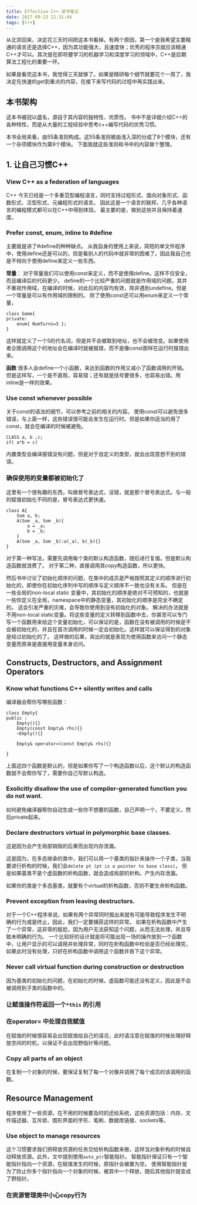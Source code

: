 ```yaml
---
title: Effective C++ 读书笔记
date: 2017-09-23 21:31:44
tags: [C++]
---
```


从北京回来，决定花三天时间把这本书看掉。有两个原因，第一个是我希望主要精通的语言还是选择C++，因为其功能强大，且速度快；优秀的程序员就应该精通C++才可以。其次是在即将要学习的机器学习和深度学习的领域中，C++是后期算法工程化的重要一环。

如果是看完这本书，我觉得三天就够了。如果是精研每个细节就要花个一周了，我决定先快速的get到重点的内容，在接下来写代码的过程中再实践出来。

## 本书架构

这本书被冠以盛名，源自于其内容的独特性、优质性。
书中不是详细介绍C++的各种特性，而是从大量的工程经验中思考c++编写代码的优秀习惯。

本书全局来看，由55条准则构成。这55条准则被由浅入深的分成了8个模块，还有一个杂项模块作为第9个模块。
下面我就这些准则和书中的内容做个整理。

## 1. 让自己习惯C++

### View C++ as a federation of languages

C++ 今天已经是一个多重范型编程语言，同时支持过程形式、面向对象形式、函数形式、泛型形式、元编程形式的语言。
因此这是一个语言的联邦，几乎各种语言的编程模式都可以在C++中得到体现。
最主要的是，做到这些并且保持着速度。

### Prefer const, enum, inline to #define

主要就是讲了#define的种种缺点。
从我自身的使用上来说，简短的单文件程序中，使用define还是可以的，但是看别人的代码中就非常的困难了。因此我自己也是不倾向于使用define来定义一些东西。

**常量**：
对于常量我们可以使用const来定义，而不是使用define。这样不仅安全，而且编译后的代码更少。
define的一个比较严重的问题就是作用域的问题，其并不重视作用域，在编译的时候，对此后的内容均有效，除非遇到undefine。但是一个常量是可以有作用域的限制的。
除了使用const还可以用enum来定义一个常量，
```
class Game{
private:
    enum{ NumTurns=5 };
}
```
这样就定义了一个5的代名词，但是并不会被取到地址，也不会被改变。如果使用者企图调用这个的地址会在编译时就被报错，而不是像const那样在运行时报错出来。

**函数**
很多人会define一个小函数，来达到函数的作用又减小了函数调用的开销。但是这样写，一个是不直观，容易错；还有就是括号要很多，也容易出错。用inline是一样的效果。

### Use const whenever possible

关于const的语法的细节，可以参考之前的相关的内容。
使用const可以避免很多错误，与上面一样，这些错误很可能会发生在运行时。但是如果你适当的用了const，就会在编译的时候被避免。
```
CLASS a, b ,c;
if( a*b = c)
```
内置类型会编译报错没有问题，但是对于自定义的类型，就会出现意想不到的错误。

### 确保使用的变量都被初始化了

这里有一个很有趣的东西，叫做冒号表达式，没错，就是那个冒号表达式。与一般的赋值初始化不同的是，冒号表达式更快速。
```
class A{
    Som a, b;
    A(Som _a, Som _b){
        a = _a;
        b = _b;
    }
    A(Som _a, Som _b):a(_a), b(_b){}
}
```
对于第一种写法，需要先调用每个类的默认构造函数，随后进行复值。但是默认构造函数就浪费了。
对于第二种，直接调用其copy构造函数，所以更快。

然后书中讨论了初始化顺序的问题，在类中的成员是严格按照其定义的顺序进行初始化的，即使你在初始化序列中写的顺序与定义顺序不一致也没有关系。
但是在一些全局的non-local static 变量中，其初始化的顺序是绝对不可预知的，也就是一些你定义在全局，namespace中的静态变量，其初始化的顺序是完全不确定的。
这会引发严重的灾难，会导致你使用到没有初始化的对象。
解决的办法就是不用non-local static变量。将这些变量的定义转移到函数中去，你甚至可以专门写一个函数用来给这个变量初始化，可以保证的是，函数在没有被调用的时候是不会被初始化的，并且在首次调用的时候一定会初始化。这样就可以保证得到的对象是经过初始化的了。
这样做的后果，突出的就是表现为使用函数来访问一个静态变量而原来是直接用变量本身访问。


## Constructs, Destructors, and Assignment Operators

### Know what functions C++ silently writes and calls

编译器会帮你写哪些函数：
```
class Empty{
public :
    Empty(){}
    Empty(const Empty& rhs){}
    ~Empty(){}

    Empty& operator=(const Empty& rhs){}

}
```
上面这四个函数是默认的，但是如果你写了一个构造函数以后，这个默认的构造函数就不会帮你写了，需要你自己写默认构造。

### Exolicitly disallow the use of compiler-generated function you do not want.

如何避免编译器帮你自动生成一些你不想要的函数，自己声明一个，不要定义，然后private起来。

### Declare destructors virtual in polymorphic base classes.

这是因为会产生局部销毁的后果而出现内存泄漏。

这是因为，在多态继承的类中，我们可以用一个基类的指针来操作一个子类，当我要进行析构的时候，我们会`delete pt (pt is a pointer to base class)`， 但是如果基类不是个虚函数的析构函数，就会造成局部的析构，产生内存泄漏。

如果你的类是个多态基类，就要有个virtual的析构函数，否则不要生命析构函数。

### Prevent exception from leaving destructors.

对于一个C++程序来说，如果有两个异常同时报出来就有可能导致程序发生不明确的行为或是终止，因此，我们一定要捕获这样的异常。
如果在析构函数中产生了一个异常，这非常的尴尬，因为用户无法获知这个问题，从而无法处理，并且导致未明确的行为。
一个比较好的设计就是将可能出现一场的操作放到一个函数中，让用户显示的可以调用并处理异常，同时在析构函数中检验是否已经处理完，如果此时没有处理，只好在析构函数中调用这个函数并吞下这个异常。

### Never call virtual function during construction or destruction

因为基类的初始化的问题，在初始化的时候，虚函数可能还没有定义，因此是不会被调用到子类的函数中的。

### 让赋值操作符返回一个`*this` 的引用

### 在operator= 中处理自我赋值

在赋值的时候很容易会出现赋值给自己的请况，此时请注意在赋值的时候处理好释放空间的时机，以保证不会出现野指针等问题。

### Copy all parts of an object

在复制一个对象的时候，要保证复制了每一个对像并调用了每个成员的该调用的函数。

## Resource Management

程序使用了一些资源，在不用的时候要及时的还给系统，这些资源包括：内存、文件描述器、互斥锁、图形界面的字形、笔刷、数据库链接、sockets等。


### Use object to manage resources

这个习惯要求我们把释放资源的任务交给析构函数来做，这样当对象析构的时候自动释放资源。此外，文中提到使用`auto_ptr`智能指针。
智能指针保证只有一个智能指针指向一个资源，在赋值发生的时候，原指针会被置为空。
使用智能指针是为了防止你多个指针指向一个对象的时候，被其中一个释放，随后其他指针就变成了野指针。

### 在资源管理类中小心copy行为


